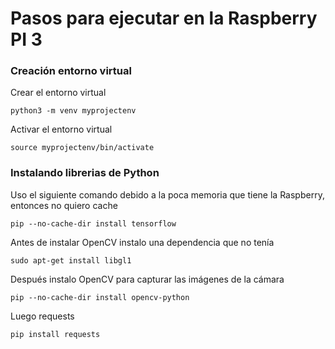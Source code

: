 # Pasos para ejecutar en la Raspberry PI 3

### Creación entorno virtual
Crear el entorno virtual
```
python3 -m venv myprojectenv
```

Activar el entorno virtual
```
source myprojectenv/bin/activate
```

### Instalando librerias de Python
Uso el siguiente comando debido a la poca memoria que tiene la Raspberry, entonces no quiero cache
```
pip --no-cache-dir install tensorflow
```

Antes de instalar OpenCV instalo una dependencia que no tenía
```
sudo apt-get install libgl1
```

Después instalo OpenCV para capturar las imágenes de la cámara
```
pip --no-cache-dir install opencv-python
```

Luego requests
```
pip install requests
```


